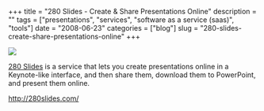 +++
title = "280 Slides - Create & Share Presentations Online"
description = ""
tags = ["presentations", "services", "software as a service (saas)", "tools"]
date = "2008-06-23"
categories = ["blog"]
slug = "280-slides-create-share-presentations-online"
+++



  <div class="notebook-screenshot"><a href="http://280slides.com/"><img src="//konigi.com/media/bluga/wt485f99ae85289_0.jpg"/></a></div><p><a href="http://280slides.com/">280 Slides</a> is a service that lets you create presentations online in a Keynote-like interface, and then share them, download them to PowerPoint, and present them online.</p>
    
  <a href="http://280slides.com/">http://280slides.com/</a>
